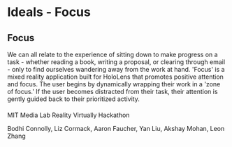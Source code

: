# Ideals - Focus

## Focus

We can all relate to the experience of sitting down to make progress on a task - whether reading a book, writing a proposal, or clearing through email - only to find ourselves wandering away from the work at hand. 'Focus' is a mixed reality application built for HoloLens that promotes positive attention and focus. The user begins by dynamically wrapping their work in a 'zone of focus.' If the user becomes distracted from their task, their attention is gently guided back to their prioritized activity.

####

MIT Media Lab
Reality Virtually Hackathon

Bodhi Connolly, Liz Cormack, Aaron Faucher, Yan Liu, Akshay Mohan, Leon Zhang
